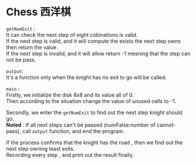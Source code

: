 # Chess 西洋棋

`getNumExit` :  
It can check the next step of eight cobinations is valid.  
If the next step is valid, and it will compute the exists the next step owns then return the value.  
If the next step is invalid, and it will allow return -1 mesning that the step can not be pass.  

`output`:  
It's a function only when the knight has no exit to go will be called.  

`main` :  
Firstly, we initialize the disk 8x8 and its value all of 0.  
Then according to the situation change the value of unused cells to -1.  

Secondly, we enter the `getNumExit` to find out the next step knight should go.  
**Noted** : If all next steps can't be passed (numFalse:number of cannot-pass), call `output` function, and end the program.  

If the process confirms that the knight has the road , then we find out the next step owning least exits.  
Recording every step , and print out the result finally.  
  
